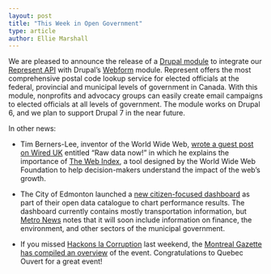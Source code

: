 ```yaml
---
layout: post
title: "This Week in Open Government"
type: article
author: Ellie Marshall
---
```


We are pleased to announce the release of a [Drupal module](http://drupal.org/project/webform_represent) to integrate our [Represent API](http://represent.opennorth.ca/) with Drupal’s [Webform](http://drupal.org/project/webform) module. Represent offers the most comprehensive postal code lookup service for elected officials at the federal, provincial and municipal levels of government in Canada. With this module, nonprofits and advocacy groups can easily create email campaigns to elected officials at all levels of government. The module works on Drupal 6, and we plan to support Drupal 7 in the near future. 

In other news:
 
- Tim Berners-Lee, inventor of the World Wide Web, [wrote a guest post on Wired UK](http://www.wired.co.uk/news/archive/2012-11/09/raw-data) entitled “Raw data now!” in which he explains the importance of [The Web Index](http://thewebindex.org/), a tool designed by the World Wide Web Foundation to help decision-makers understand the impact of the web’s growth.

- The City of Edmonton launched a [new citizen-focused dashboard](https://data.edmonton.ca/dashboard) as part of their open data catalogue to chart performance results. The dashboard currently contains mostly transportation information, but [Metro News](http://metronews.ca/news/edmonton/441321/city-of-edmonton-launches-open-data-catalogue-to-track-service-performance/) notes that it will soon include information on finance, the environment, and other sectors of the municipal government.
 
- If you missed [Hackons la Corruption](http://quebecouvert.org/events/hackonslacorruption/) last weekend, the [Montreal Gazette has compiled an overview](http://blogs.montrealgazette.com/2012/11/12/anti-corruption-hackathon-an-overview/) of the event. Congratulations to Quebec Ouvert for a great event!